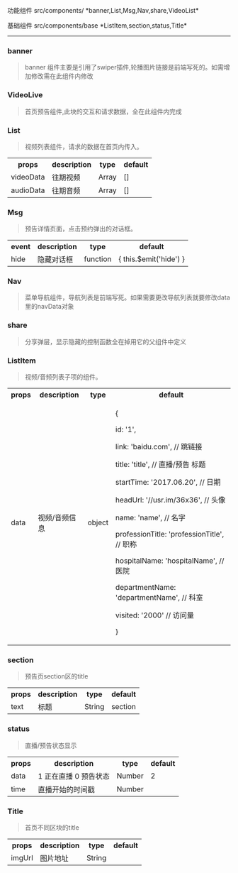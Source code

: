 <p class="tip">
  功能组件 src/components/   
  *banner,List,Msg,Nav,share,VideoList*    
</p>
<p class="tip">
  基础组件 src/components/base  
  *ListItem,section,status,Title*
</p>

***

### banner
> banner 组件主要是引用了swiper插件,轮播图片链接是前端写死的。如需增加修改需在此组件内修改


### VideoLive
>首页预告组件,此块的交互和请求数据，全在此组件内完成


### List
>视频列表组件，请求的数据在首页内传入。

<table>
  <tr>
    <th>props</th>
    <th>description</th>
    <th>type</th>
    <th>default</th>
  </tr>
  <tr>
    <td>videoData</td>
    <td>往期视频</td>
    <td>Array</td>
    <td>[]</td>
  </tr>
  <tr>
    <td>audioData</td>
    <td>往期音频</td>
    <td>Array</td>
    <td>[]</td>
  </tr>
</table>

### Msg
>预告详情页面，点击预约弹出的对话框。

<table>
  <tr>
    <th>event</th>
    <th>description</th>
    <th>type</th>
    <th>default</th>
  </tr>
  <tr>
    <td>hide</td>
    <td>隐藏对话框</td>
    <td>function</td>
    <td>{
        this.$emit('hide')
    }</td>
  </tr>
</table>

### Nav
>菜单导航组件，导航列表是前端写死。如果需要更改导航列表就要修改data里的navData对象


### share
>分享弹层，显示隐藏的控制函数全在掉用它的父组件中定义

### ListItem
>视频/音频列表子项的组件。


<table>
  <tr>
    <th>props</th>
    <th>description</th>
    <th>type</th>
    <th>default</th>
  </tr>
  <tr>
    <td>data</td>
    <td>视频/音频信息</td>
    <td>object</td>
    <td><p>{
            <p>id: '1',</p>
            <p>link: 'baidu.com', // 跳链接</p>
            <p>title: 'title', // 直播/预告 标题</p>
            <p>startTime: '2017.06.20', // 日期</p>
            <p>headUrl: '//usr.im/36x36', // 头像</p>
            <p>name: 'name', // 名字</p>
            <p>professionTitle: 'professionTitle', // 职称</p>
            <p>hospitalName: 'hospitalName', // 医院</p>
            <p>departmentName: 'departmentName', // 科室</p>
            <p>visited: '2000' // 访问量</p>
    <p>}</p></td>
  </tr>
</table>


### section
>预告页section区的title

<table>
  <tr>
    <th>props</th>
    <th>description</th>
    <th>type</th>
    <th>default</th>
  </tr>
  <tr>
    <td>text</td>
    <td>标题</td>
    <td>String</td>
    <td>section</td>
  </tr>
</table>


### status
>直播/预告状态显示

<table>
  <tr>
    <th>props</th>
    <th>description</th>
    <th>type</th>
    <th>default</th>
  </tr>
  <tr>
    <td>data</td>
    <td>1 正在直播   0 预告状态</td>
    <td>Number</td>
    <td>2</td>
  </tr>
  <tr>
    <td>time</td>
    <td>直播开始的时间戳</td>
    <td>Number</td>
    <td></td>
  </tr>
</table>


### Title
>首页不同区块的title


<table>
  <tr>
    <th>props</th>
    <th>description</th>
    <th>type</th>
    <th>default</th>
  </tr>
  <tr>
    <td>imgUrl</td>
    <td>图片地址</td>
    <td>String</td>
    <td></td>
  </tr>
</table>
